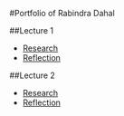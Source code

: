 #Portfolio of Rabindra Dahal

##Lecture 1
 - [Research](/Rabindra/ResearchRecords/session01.md)
 - [Reflection](/Rabindra/Reflections/reflections01.md)

##Lecture 2
 - [Research](/Rabindra/ResearchRecords/session02.md)
 - [Reflection](/Rabindra/Reflections/reflections02.md)


